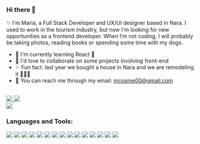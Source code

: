 ### Hi there 👋

<!--
**mcosme000/mcosme000** is a ✨ _special_ ✨ repository because its `README.md` (this file) appears on your GitHub profile.

Here are some ideas to get you started:

- 🔭 I’m currently working on ...
- 🌱 I’m currently learning ...
- 👯 I’m looking to collaborate on ...
- 🤔 I’m looking for help with ...
- 💬 Ask me about ...
- 📫 How to reach me: ...
- 😄 Pronouns: ...
- ⚡ Fun fact: ...
-->


✨ I'm Maria, a Full Stack Developer and UX/UI designer based in Nara. I used to work in the tourism industry, but now I'm looking for new opportunities as a frontend developer. 
When I’m not coding, I will probably be taking photos, reading books or spending some time with my dogs.

<!-- 🔭 I’m currently working on a blog app made with Rails and -->
- 🌱 I'm currently learning React 🚀
- 👀 I'd love to collaborate on some projects involving front-end 
- ✨ Fun fact: last year we bought a house in Nara and we are remodeling it 🔨🎨🏡
- 📧 You can reach me through my email: mcosme00@gmail.com 

<div>
  <br />
  <a href="https://www.linkedin.com/in/maria-cosmen-7293771a7/" target="_blank">
    <img src="https://img.shields.io/badge/LinkedIn-blue?logo=linkedin&logoColor=white&&style=for-the-badge">
  </a>
   <a href="https://www.behance.net/maracosmen" target="_blank">
    <img src="https://img.shields.io/badge/Behance-blue?logo=behance&logoColor=white&&style=for-the-badge">
  </a>
</div>

<img src="https://www.codewars.com/users/mcosme000/badges/micro">

<h3 align="left">Languages and Tools:</h3>
<img src="https://img.shields.io/badge/-HTML5-E34F26?logo=html5&logoColor=fff&logoWidth=30&style=for-the-badge"> <img src="https://img.shields.io/badge/-CSS3-1572B6?logo=css3&logoColor=fff&logoWidth=30&style=for-the-badge"> 
<img src="https://img.shields.io/badge/-javascript-F7DF1E?logo=javascript&logoColor=000000&logoWidth=30&style=for-the-badge">
<img src="https://img.shields.io/badge/-bootstrap-7952B3?logo=bootstrap&logoColor=ffffff&logoWidth=30&style=for-the-badge">
<img src="https://img.shields.io/badge/-tailwind%20css-06B6D4?logo=tailwind%20css&logoColor=ffffff&logoWidth=30&style=for-the-badge">
<img src="https://img.shields.io/badge/-sass-CC6699?logo=sass&logoColor=ffffff&logoWidth=30&style=for-the-badge">
<img src="https://img.shields.io/badge/-react-61DAFB?logo=react&logoColor=000&logoWidth=30&style=for-the-badge">

<img src="https://img.shields.io/badge/-ruby-CC342D?logo=ruby&logoColor=fff&logoWidth=30&style=for-the-badge">
<img src="https://img.shields.io/badge/-ruby%20on%20rails-CC0000?logo=rubyonrails&logoColor=fff&logoWidth=30&style=for-the-badge">
<img src="https://img.shields.io/badge/-MySQL-4479A1?logo=MySQL&logoColor=fff&logoWidth=30&style=for-the-badge">
<img src="https://img.shields.io/badge/-postgreSQL-4169E1?logo=postgreSQL&logoColor=fff&logoWidth=30&style=for-the-badge">
<img src="https://img.shields.io/badge/-git-F05032?logo=git&logoColor=fff&logoWidth=30&style=for-the-badge">
<img src="https://img.shields.io/badge/-heroku-430098?logo=heroku&logoColor=fff&logoWidth=30&style=for-the-badge">
<img src="https://img.shields.io/badge/-figma-F24E1E?logo=figma&logoColor=fff&logoWidth=30&style=for-the-badge">
<img src="https://img.shields.io/badge/-adobe%20illustrator-FF9A00?logo=adobeillustrator&logoColor=fff&logoWidth=30&style=for-the-badge">


